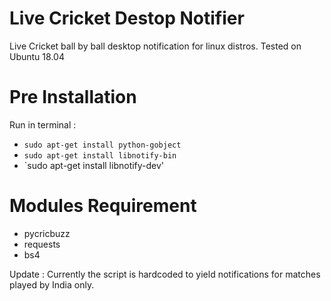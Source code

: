 # Live Cricket Destop Notifier
Live Cricket ball by ball desktop notification for linux distros. Tested on Ubuntu 18.04

# Pre Installation
Run in terminal :
* `sudo apt-get install python-gobject`
* `sudo apt-get install libnotify-bin`
* `sudo apt-get install libnotify-dev'

# Modules Requirement
* pycricbuzz
* requests
* bs4

Update : Currently the script is hardcoded to yield notifications for matches played by India only.

